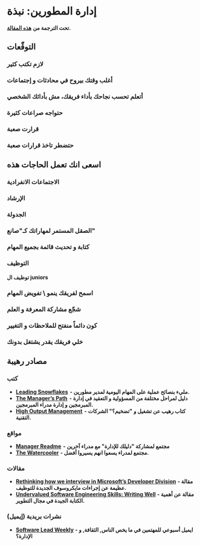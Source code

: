 # إدارة المطورين: نبذة

**تحت الترجمة من** [**هذه المقالة**](https://dev.to/obahareth/engineering-management-an-overview-1814)**.**

## **التوقّعات**

### **لازم تكتب كثير**

### **أغلب وقتك بيروح في محادثات و إجتماعات**

### **أتعلم تحسب نجاحك بأداء فريقك، مش بأدائك الشخصي**

### **حتواجه صراعات كثيرة**

### **قرارت صعبة**

### **حتضطر تاخذ قرارات صعبة** 

## **اسعى انك تعمل الحاجات هذه**

### **الاجتماعات الانفرادية**

### **الإرشاد**

### **الجدولة**

### **الصقل المستمر لمهاراتك كـ"صانع"**

### **كتابة و تحديث قائمة بجميع المهام**

### **التوظيف**

#### **توظيف ال juniors**

### **اسمح لفريقك ينمو \ تفويض المهام**

### **شجّع مشاركة المعرفة و العلم**

### **كون دائماً منفتح للملاحظات و التغيير**

### **خلي فريقك يقدر يشتغل بدونك**

## **مصادر رهيبة**

### **كتب**

* [**Leading Snowflakes**](https://leadingsnowflakes.com/)  **- مليء بنصائح عملية على المهام اليومية لمدير مطورين.**
* [**The Manager’s Path**](https://www.amazon.com/dp/B06XP3GJ7F/ref=dp-kindle-redirect?_encoding=UTF8&btkr=1)  **- دليل لمراحل مختلفة من المسؤولية و التعقيد في إدارة المبرمجين و إدارة مدراء المبرمجين.**
* [**High Output Management**](https://www.amazon.com/dp/B015VACHOK/ref=dp-kindle-redirect?_encoding=UTF8&btkr=1)  **- كتاب رهيب عن تشغيل و "تضخيم؟" الشركات التقنية.**

### **مواقع**

* [**Manager Readme**](https://managerreadme.com/)  **- مجتمع لمشاركة "دليلك للإدارة" مع مدراء آخرين**
* [**The Watercooler**](https://thewatercooler.io/) **- مجتمع لمدراء يسعوا انهم يسيروا أفضل.**

### **مقالات**

* [**Rethinking how we interview in Microsoft’s Developer Division**](https://blog.usejournal.com/rethinking-how-we-interview-in-microsofts-developer-division-8f404cfd075a) **- مقالة عظيمة عن إجراءات مايكروسوف الجديدة للتوظيف.**
* [**Undervalued Software Engineering Skills: Writing Well**](https://blog.pragmaticengineer.com/on-writing-well/) **- مقالة عن أهمية الكتابة الجيدة في مجال التطوير.**

### **نشرات بريدية \(إيميل\)**

* [**Software Lead Weekly**](http://softwareleadweekly.com/) **- ايميل أسبوعي للمهتمين في ما يخص الناس, الثقافة, و الإدارة؟**

